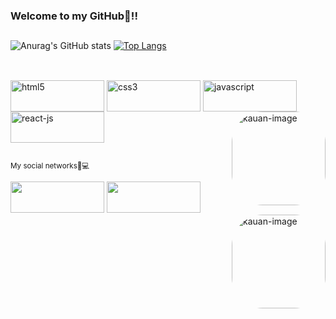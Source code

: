### Welcome to my GitHub👾!!
##
![Anurag's GitHub stats](https://github-readme-stats.vercel.app/api?username=moyseskauan&show_icons=true&theme=dracula)
[![Top Langs](https://github-readme-stats.vercel.app/api/top-langs/?username=moyseskauan&layout=compact)](https://github.com/moyseskauan/github-readme-stats)
##
<div style="display: inline_block"><br>
  <img align="center" alt="html5" height="50" width="150" src="https://img.shields.io/badge/HTML5-E34F26?style=for-the-badge&logo=html5&logoColor=white">
  <img align="center" alt="css3" height="50" width="150" src="https://img.shields.io/badge/CSS3-1572B6?style=for-the-badge&logo=css3&logoColor=white">
  <img align="center" alt="javascript" height="50" width="150" src="https://img.shields.io/badge/JavaScript-323330?style=for-the-badge&logo=javascript&logoColor=F7DF1E">
  <img align="center" alt="react-js" height="50" width="150" src="https://img.shields.io/badge/React-20232A?style=for-the-badge&logo=react&logoColor=61DAFB">
  <img align="right" alt="kauan-image" height="150" style="border-radius:50px;" src="![Kauan](https://user-images.githubusercontent.com/111162448/229659939-7755088b-793b-45f2-8e03-0f454d9fb85e.png)">
</div>

##

<sub>My social networks🦾💻 
  <br>  
<div> 
  <a href="https://github.com/MoysesKauan" target="_blank"><img height="50" width="150" src="https://img.shields.io/badge/GitHub-100000?style=for-the-badge&logo=github&logoColor=white" target="_blank"></a>
  <a href="https://www.linkedin.com/in/kauan-moys%C3%A9s-silva-89a18a233/" target="_blank"><img height="50" width="150" src="https://img.shields.io/badge/LinkedIn-0077B5?style=for-the-badge&logo=linkedin&logoColor=white" target="_blank"></a>
<img align="right" alt="kauan-image" height="150" style="border-radius:50px;" src="![Kauan](https://user-images.githubusercontent.com/111162448/229659939-7755088b-793b-45f2-8e03-0f454d9fb85e.png)">
</div>
